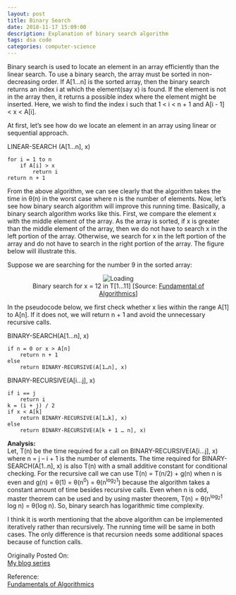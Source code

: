 ```yaml
---
layout: post
title: Binary Search
date: 2018-11-17 15:09:00
description: Explanation of binary search algorithm 
tags: dsa code
categories: computer-science
---
```

Binary search is used to locate an element in an array efficiently than the linear search. To use a binary search, the array must be sorted in non-decreasing order. If A[1…n] is the sorted array, then the binary search returns an index i at which the element(say x) is found. If the element is not in the array then, it returns a possible index where the element might be inserted. Here, we wish to find the index i such that 1 < i < n + 1 and A[i - 1] < x < A[i].

At first, let’s see how do we locate an element in an array using linear or sequential approach.

LINEAR-SEARCH (A[1…n], x)
```
for i = 1 to n
    if A[i] > x
        return i
return n + 1
```

From the above algorithm, we can see clearly that the algorithm takes the time in θ(n) in the worst case where n is the number of elements. Now, let’s see how binary search algorithm will improve this running time. Basically, a binary search algorithm works like this. First, we compare the element x with the middle element of the array. As the array is sorted, if x is greater than the middle element of the array, then we do not have to search x in the left portion of the array. Otherwise, we search for x in the left portion of the array and do not have to search in the right portion of the array. The figure below will illustrate this.

Suppose we are searching for the number 9 in the sorted array:

<figure align="center">
  <img alt="Loading" src="https://blogger.googleusercontent.com/img/b/R29vZ2xl/AVvXsEi92JZtZ_KRTtp3CnRxBb7RkK1pntDRPRXXBCJhYjmW9FtvABUMlcNLJb2f1YhxSYrn20PsaMW3drAjOsnquiYJ-6l7FJ3TKBA6x4EMcNXbzJoyzNombHjdOkl9UHU9GKKO8R00vNH4vcwtLzYGJY5-mgY1RpiTB1FQRhdBST-JJusi7UvA37c2SYSr/s320/binary_search.png"/>
  <figcaption align="center">Binary search for x = 12 in T[1...11] [Source: <a href="https://www.amazon.com/Fundamentals-Algorithmics-Gilles-Brassard/dp/0133350681">Fundamental of Algorithmics</a>]</figcaption>
</figure>

In the pseudocode below, we first check whether x lies within the range A[1] to A[n]. If it does not, we will return n + 1 and avoid the unnecessary recursive calls.

BINARY-SEARCH(A[1…n], x)
```
if n = 0 or x > A[n]
    return n + 1
else
    return BINARY-RECURSIVE(A[1…n], x)
```
BINARY-RECURSIVE(A[i…j], x)
```
if i == j
    return i
k = (i + j) / 2
if x < A[k]
    return BINARY-RECURSIVE(A[1…k], x)
else
    return BINARY-RECURSIVE(A[k + 1 … n], x)
```

**Analysis:**  
Let, T(n) be the time required for a call on BINARY-RECURSIVE(A[i…j], x) where n = j – i + 1 is the number of elements. The time required for BINARY-SEARCH(A[1..n], x) is also T(n) with a small additive constant for conditional checking. For the recursive call we can use T(n) = T(n/2) + g(n) when n is even and g(n) = θ(1) = θ(n<sup>0</sup>) =  θ(n<sup>log<sub>2</sub>1</sup>) because the algorithm takes a constant amount of time besides recursive calls. Even when n is odd, master theorem can be used and by using master theorem, T(n) = θ(n<sup>log<sub>2</sub>1</sup> log n) = θ(log n). So, binary search has logarithmic time complexity.

I think it is worth mentioning that the above algorithm can be implemented iteratively rather than recursively. The running time will be same in both cases. The only difference is that recursion needs some additional spaces because of function calls.

Originally Posted On:  
[My blog series](https://selfstudygeek.blogspot.com/2018/11/binary-search.html)

Reference:  
[Fundamentals of Algorithmics](https://www.amazon.com/Fundamentals-Algorithmics-Gilles-Brassard/dp/0133350681)

